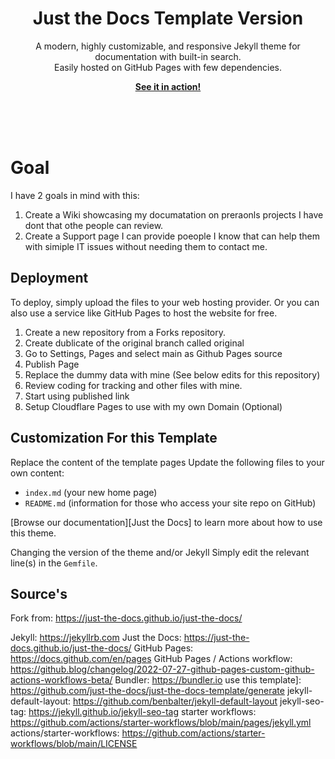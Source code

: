 <br><br>
<p align="center">
    <h1 align="center">Just the Docs Template Version</h1>
    <p align="center">A modern, highly customizable, and responsive Jekyll theme for documentation with built-in search.<br>Easily hosted on GitHub Pages with few dependencies.</p>
    <p align="center"><strong><a href="https://decodeproxy.github.io/TechSupportWiki/">See it in action!</a></strong></p>
    <br><br><br>
</p>

# Goal

I have 2 goals in mind with this:

1. Create a Wiki showcasing my documatation on preraonls projects I have dont that othe people can review.
2. Create a Support page I can provide poeople I know that can help them with simiple IT issues without needing them to contact me.

## Deployment

To deploy, simply upload the files to your web hosting provider. Or you can also use a service like GitHub Pages to host the website for free.

1. Create a new repository from a Forks repository.
2. Create dublicate of the original branch called original
3. Go to Settings, Pages and select main as Github Pages source
4. Publish Page
5. Replace the dummy data with mine (See below edits for this repository)
8. Review coding for tracking and other files with mine.
9. Start using published link
10. Setup Cloudflare Pages to use with my own Domain (Optional)

## Customization For this Template
Replace the content of the template pages
Update the following files to your own content:

- `index.md` (your new home page)
- `README.md` (information for those who access your site repo on GitHub)

[Browse our documentation][Just the Docs] to learn more about how to use this theme.

Changing the version of the theme and/or Jekyll
Simply edit the relevant line(s) in the `Gemfile`.

## Source's
Fork from: https://just-the-docs.github.io/just-the-docs/

Jekyll: https://jekyllrb.com
Just the Docs: https://just-the-docs.github.io/just-the-docs/
GitHub Pages: https://docs.github.com/en/pages
GitHub Pages / Actions workflow: https://github.blog/changelog/2022-07-27-github-pages-custom-github-actions-workflows-beta/
Bundler: https://bundler.io
use this template]: https://github.com/just-the-docs/just-the-docs-template/generate
jekyll-default-layout: https://github.com/benbalter/jekyll-default-layout
jekyll-seo-tag: https://jekyll.github.io/jekyll-seo-tag
starter workflows: https://github.com/actions/starter-workflows/blob/main/pages/jekyll.yml
actions/starter-workflows: https://github.com/actions/starter-workflows/blob/main/LICENSE
